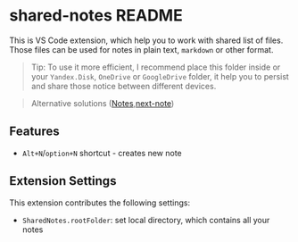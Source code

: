 # shared-notes README

This is VS Code extension, which help you to work with shared list of files. Those files can be used for notes in plain text, `markdown` or other format. 

> Tip: To use it more efficient, I recommend place this folder inside or your `Yandex.Disk`, `OneDrive` or `GoogleDrive` folder, it help you to persist and share those notice between different devices.

> Alternative solutions ([Notes](https://github.com/dionmunk/vscode-notes/),[next-note](https://git.thisco.de/vbatts/vscode-next-note))

## Features

- `Alt+N`/`option+N` shortcut - creates new note

## Extension Settings

This extension contributes the following settings:

* `SharedNotes.rootFolder`: set local directory, which contains all your notes

